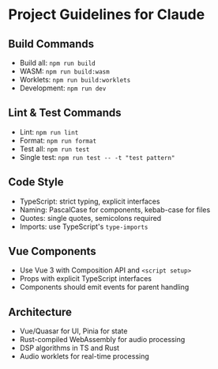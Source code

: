 # Project Guidelines for Claude

## Build Commands
- Build all: `npm run build`  
- WASM: `npm run build:wasm`
- Worklets: `npm run build:worklets`
- Development: `npm run dev`

## Lint & Test Commands
- Lint: `npm run lint`
- Format: `npm run format`
- Test all: `npm run test`
- Single test: `npm run test -- -t "test pattern"`

## Code Style
- TypeScript: strict typing, explicit interfaces
- Naming: PascalCase for components, kebab-case for files
- Quotes: single quotes, semicolons required
- Imports: use TypeScript's `type-imports`

## Vue Components
- Use Vue 3 with Composition API and `<script setup>`
- Props with explicit TypeScript interfaces
- Components should emit events for parent handling

## Architecture
- Vue/Quasar for UI, Pinia for state
- Rust-compiled WebAssembly for audio processing
- DSP algorithms in TS and Rust
- Audio worklets for real-time processing